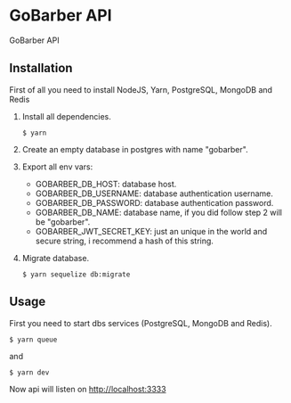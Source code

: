 # GoBarber API

GoBarber API

## Installation

First of all you need to install NodeJS, Yarn, PostgreSQL, MongoDB and Redis

1. Install all dependencies.

   ```console
   $ yarn
   ```

2. Create an empty database in postgres with name "gobarber".

3. Export all env vars:
   * GOBARBER_DB_HOST: database host.
   * GOBARBER_DB_USERNAME: database authentication username.
   * GOBARBER_DB_PASSWORD: database authentication password.
   * GOBARBER_DB_NAME: database name, if you did follow step 2 will be "gobarber".
   * GOBARBER_JWT_SECRET_KEY: just an unique in the world and secure string, i recommend a hash of this string.

4. Migrate database.

   ```console
   $ yarn sequelize db:migrate
   ```

## Usage

First you need to start dbs services (PostgreSQL, MongoDB and Redis).

```console
$ yarn queue
```

and

```console
$ yarn dev
```

Now api will listen on [http://localhost:3333](http://localhost:3333)
